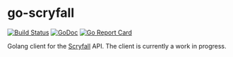# go-scryfall

[![Build Status](https://travis-ci.org/BlueMonday/go-scryfall.svg?branch=master)](https://travis-ci.org/BlueMonday/go-scryfall) [![GoDoc](https://godoc.org/github.com/BlueMonday/go-scryfall?status.svg)](https://godoc.org/github.com/BlueMonday/go-scryfall) [![Go Report Card](https://goreportcard.com/badge/github.com/BlueMonday/go-scryfall)](https://goreportcard.com/report/github.com/BlueMonday/go-scryfall)

Golang client for the [Scryfall](https://scryfall.com/) API. The client is
currently a work in progress.
